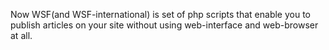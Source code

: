 Now WSF(and WSF-international) is set of php scripts that enable you to publish articles on your site without using web-interface and web-browser at all.